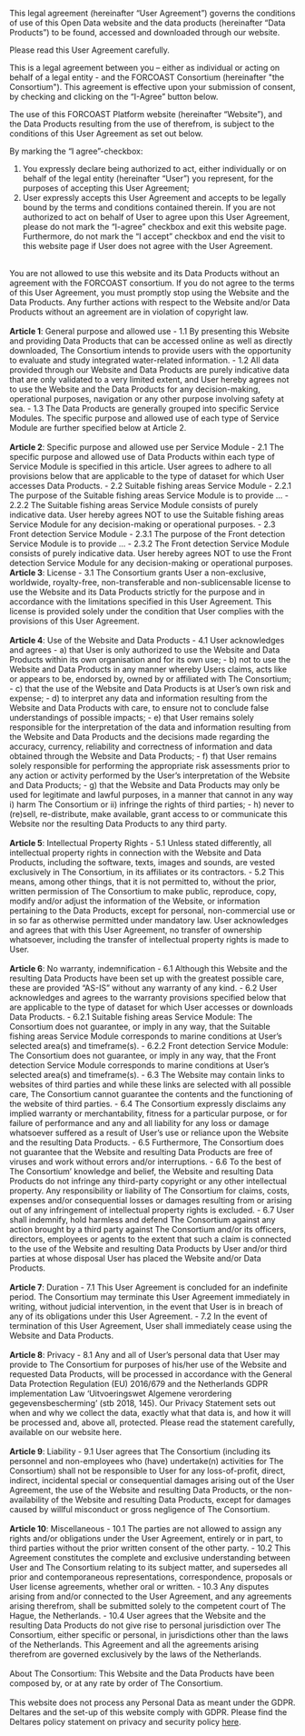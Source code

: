 This legal agreement (hereinafter “User Agreement”) governs the conditions of use of this Open Data website and the data products (hereinafter “Data Products”) to be found, accessed and downloaded through our website.

Please read this User Agreement carefully.  

This is a legal agreement between you – either as individual or acting on behalf of a legal entity - and the FORCOAST Consortium (hereinafter "the Consortium"). This agreement is effective upon your submission of consent, by checking and clicking on the “I-Agree” button below.  

The use of this FORCOAST Platform website (hereinafter “Website”), and the Data Products resulting from the use of therefrom, is subject to the conditions of this User Agreement as set out below.  

By marking the “I agree”-checkbox:
1. You expressly declare being authorized to act, either individually or on behalf of the legal entity (hereinafter “User”) you represent, for the purposes of accepting this User Agreement;
2. User expressly accepts this User Agreement and accepts to be legally bound by the terms and conditions contained therein.
If you are not authorized to act on behalf of User to agree upon this User Agreement, please do not mark the “I-agree” checkbox and exit this website page. Furthermore, do not mark the “I accept” checkbox and end the visit to this website page if User does not agree with the User Agreement.<br/>
<br/>
You are not allowed to use this website and its Data Products without an agreement with the FORCOAST consortium. If you do not agree to the terms of this User Agreement, you must promptly stop using the Website and the Data Products. Any further actions with respect to the Website and/or Data Products without an agreement are in violation of copyright law.<br/>
<br/>
<b>Article 1</b>: General purpose and allowed use
- 1.1	By presenting this Website and providing Data Products that can be accessed online as well as directly downloaded, The Consortium intends to provide users with the opportunity to evaluate and study integrated water-related information.
- 1.2 All data provided through our Website and Data Products are purely indicative data that are only validated to a very limited extent, and User hereby agrees not to use the Website and the Data Products for any decision-making, operational purposes, navigation or any other purpose involving safety at sea.
- 1.3 The Data Products are generally grouped into specific Service Modules. The specific purpose and allowed use of each type of Service Module are further specified below at Article 2.<br/>
<br/>
<b>Article 2</b>: Specific purpose and allowed use per Service Module
- 2.1	The specific purpose and allowed use of Data Products within each type of Service Module is specified in this article. User agrees to adhere to all provisions below that are applicable to the type of dataset for which User accesses Data Products.
- 2.2 Suitable fishing areas Service Module
  - 2.2.1	The purpose of the Suitable fishing areas Service Module is to provide ...
  - 2.2.2	The Suitable fishing areas Service Module consists of purely indicative data. User hereby agrees NOT to use the Suitable fishing areas Service Module for any decision-making or operational purposes.  
- 2.3 Front detection Service Module
  - 2.3.1	The purpose of the Front detection Service Module is to provide ...
  - 2.3.2	The Front detection Service Module consists of purely indicative data. User hereby agrees NOT to use the Front detection Service Module for any decision-making or operational purposes.  
<br/>
<b>Article 3</b>: License
- 3.1	The Consortium grants User a non-exclusive, worldwide, royalty-free, non-transferable and non-sublicensable license to use the Website and its Data Products strictly for the purpose and in accordance with the limitations specified in this User Agreement. This license is provided solely under the condition that User complies with the provisions of this User Agreement.<br/>
<br/>
<b>Article 4</b>: Use of the Website and Data Products
- 4.1	User acknowledges and agrees
    - a)	that User is only authorized to use the Website and Data Products within its own organisation and for its own use;
    - b)	not to use the Website and Data Products in any manner whereby Users claims, acts like or appears to be, endorsed by, owned by or affiliated with The Consortium;
    - c)	that the use of the Website and Data Products is at User’s own risk and expense;
    - d)	to interpret any data and information resulting from the Website and Data Products with care, to ensure not to conclude false understandings of possible impacts;
    - e)	that User remains solely responsible for the interpretation of the data and information resulting from the Website and Data Products and the decisions made regarding the accuracy, currency, reliability and correctness of information and data obtained through the Website and Data Products;
    - f)	that User remains solely responsible for performing the appropriate risk assessments prior to any action or activity performed by the User’s interpretation of the Website and Data Products;
    - g)	that the Website and Data Products may only be used for legitimate and lawful purposes, in a manner that cannot in any way i) harm The Consortium or ii) infringe the rights of third parties;
    - h)	never to (re)sell, re-distribute, make available, grant access to or communicate this Website nor the resulting Data Products to any third party.<br/>
<br/>
<b>Article 5</b>: Intellectual Property Rights
- 5.1	Unless stated differently, all intellectual property rights in connection with the Website and Data Products, including the software, texts, images and sounds, are vested exclusively in The Consortium, in its affiliates or its contractors.
- 5.2	This means, among other things, that it is not permitted to, without the prior, written permission of The Consortium to make public, reproduce, copy, modify and/or adjust the information of the Website, or information pertaining to the Data Products, except for personal, non-commercial use or in so far as otherwise permitted under mandatory law. User acknowledges and agrees that with this User Agreement, no transfer of ownership whatsoever, including the transfer of intellectual property rights is made to User.   <br/>
<br/>
<b>Article 6</b>: No warranty, indemnification
- 6.1	Although this Website and the resulting Data Products have been set up with the greatest possible care, these are provided “AS-IS” without any warranty of any kind.
- 6.2	User acknowledges and agrees to the warranty provisions specified below that are applicable to the type of dataset for which User accesses or downloads Data Products.
  - 6.2.1	Suitable fishing areas Service Module: The Consortium does not guarantee, or imply in any way, that the Suitable fishing areas Service Module corresponds to marine conditions at User’s selected area(s) and timeframe(s).
  - 6.2.2 	Front detection Service Module: The Consortium does not guarantee, or imply in any way, that the Front detection Service Module corresponds to marine conditions at User’s selected area(s) and timeframe(s).
- 6.3	The Website may contain links to websites of third parties and while these links are selected with all possible care, The Consortium cannot guarantee the contents and the functioning of the website of third parties.
- 6.4	The Consortium expressly disclaims any implied warranty or merchantability, fitness for a particular purpose, or for failure of performance and any and all liability for any loss or damage whatsoever suffered as a result of User’s use or reliance upon the Website and the resulting Data Products.
- 6.5	Furthermore, The Consortium does not guarantee that the Website and resulting Data Products are free of viruses and work without errors and/or interruptions.
- 6.6	To the best of The Consortium’ knowledge and belief, the Website and resulting Data Products do not infringe any third-party copyright or any other intellectual property. Any responsibility or liability of The Consortium for claims, costs, expenses and/or consequential losses or damages resulting from or arising out of any infringement of intellectual property rights is excluded.
- 6.7	User shall indemnify, hold harmless and defend The Consortium against any action brought by a third party against The Consortium and/or its officers, directors, employees or agents to the extent that such a claim is connected to the use of the Website and resulting Data Products by User and/or third parties at whose disposal User has placed the Website and/or Data Products.<br/>
<br/>
<b>Article 7</b>: Duration
- 7.1	This User Agreement is concluded for an indefinite period. The Consortium may terminate this User Agreement immediately in writing, without judicial intervention, in the event that User is in breach of any of its obligations under this User Agreement.
- 7.2	In the event of termination of this User Agreement, User shall immediately cease using the Website and Data Products.<br/>
<br/>
<b>Article 8</b>: Privacy
- 8.1	Any and all of User’s personal data that User may provide to The Consortium for purposes of his/her use of the Website and requested Data Products, will be processed in accordance with the General Data Protection Regulation (EU) 2016/679 and the Netherlands GDPR implementation Law ‘Uitvoeringswet Algemene verordering gegevensbescherming’ (stb 2018, 145). Our Privacy Statement sets out when and why we collect the data, exactly what that data is, and how it will be processed and, above all, protected. Please read the statement carefully, available on our website here.<br/>
<br/>
<b>Article 9</b>: Liability
- 9.1	User agrees that The Consortium (including its personnel and non-employees who (have) undertake(n) activities for The Consortium) shall not be responsible to User for any loss-of-profit, direct, indirect, incidental special or consequential damages arising out of the User Agreement, the use of the Website and resulting Data Products, or the non-availability of the Website and resulting Data Products, except for damages caused by willful misconduct or gross negligence of The Consortium.<br/>
<br/>
<b>Article 10</b>: Miscellaneous
- 10.1  The parties are not allowed to assign any rights and/or obligations under the User Agreement, entirely or in part, to third parties without the prior written consent of the other party.
- 10.2	This Agreement constitutes the complete and exclusive understanding between User and The Consortium relating to its subject matter, and supersedes all prior and contemporaneous representations, correspondence, proposals or User license agreements, whether oral or written.
- 10.3	Any disputes arising from and/or connected to the User Agreement, and any agreements arising therefrom, shall be submitted solely to the competent court of The Hague, the Netherlands.
- 10.4	User agrees that the Website and the resulting Data Products do not give rise to personal jurisdiction over The Consortium, either specific or personal, in jurisdictions other than the laws of the Netherlands. This Agreement and all the agreements arising therefrom are governed exclusively by the laws of the Netherlands.<br/>
<br/>
About The Consortium: This Website and the Data Products have been composed by, or at any rate by order of The Consortium. <br/>
<br/>
This website does not process any Personal Data as meant under the GDPR. Deltares and the set-up of this website comply with GDPR. Please find the Deltares policy statement on privacy and security policy <a href="https://forcoast.eu/wp-content/uploads/2022/09/Beleidsverklaring-Deltares-omtrent-informatiebeveiling-en-privacy.pdf" target="_blank">here</a>.<br/>
<br/>
